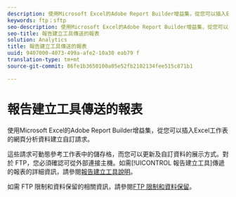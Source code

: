 ```yaml
---
description: 使用Microsoft Excel的Adobe Report Builder增益集，從您可以插入Excel工作表的網頁分析資料建立自訂請求。
keywords: ftp；sftp
seo-description: 使用Microsoft Excel的Adobe Report Builder增益集，從您可以插入Excel工作表的網頁分析資料建立自訂請求。
seo-title: 報告建立工具傳送的報表
solution: Analytics
title: 報告建立工具傳送的報表
uuid: 9407000-4073-499a-afe2-10a30 eab79 f
translation-type: tm+mt
source-git-commit: 86fe1b3650100a05e52fb2102134fee515c871b1

---
```



# 報告建立工具傳送的報表

使用Microsoft Excel的Adobe Report Builder增益集，從您可以插入Excel工作表的網頁分析資料建立自訂請求。

這些請求可動態參考工作表中的儲存格，而您可以更新及自訂資料的展示方式。對於 FTP，您必須確認可從外部連接主機。如需[!UICONTROL 報告建立工具]傳遞的報表的詳細資訊，請參閱[報告建立工具說明](https://marketing.adobe.com/resources/help/en_US/arb/index.html#ReportBuilder_Home)。

如需 FTP 限制和資料保留的相關資訊，請參閱[FTP 限制和資料保留](../../../export/ftp-and-sftp/ftp-limits.md#concept_8CAA1D8F27B3411AB902520AD6C9A70E)。
